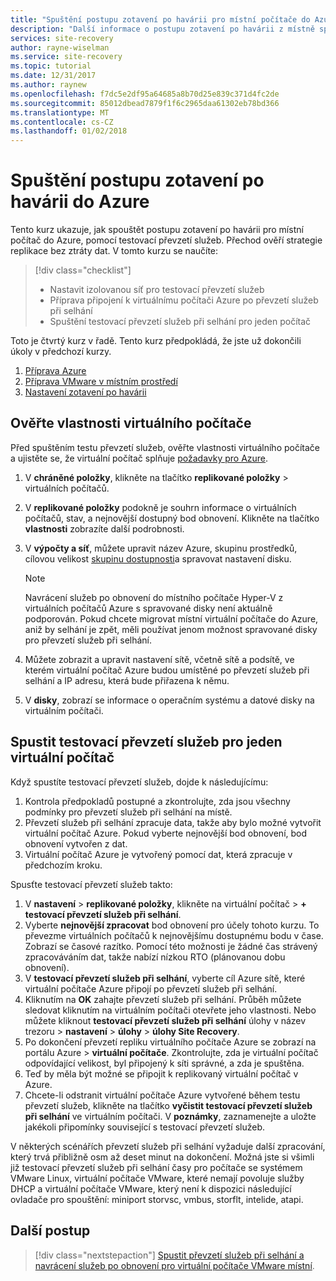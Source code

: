 ```yaml
---
title: "Spuštění postupu zotavení po havárii pro místní počítače do Azure s Azure Site Recovery | Microsoft Docs"
description: "Další informace o postupu zotavení po havárii z místně spustíte do Azure s Azure Site Recovery"
services: site-recovery
author: rayne-wiselman
ms.service: site-recovery
ms.topic: tutorial
ms.date: 12/31/2017
ms.author: raynew
ms.openlocfilehash: f7dc5e2df95a64685a8b70d25e839c371d4fc2de
ms.sourcegitcommit: 85012dbead7879f1f6c2965daa61302eb78bd366
ms.translationtype: MT
ms.contentlocale: cs-CZ
ms.lasthandoff: 01/02/2018
---
```

# <a name="run-a-disaster-recovery-drill-to-azure"></a>Spuštění postupu zotavení po havárii do Azure

Tento kurz ukazuje, jak spouštět postupu zotavení po havárii pro místní počítač do Azure, pomocí testovací převzetí služeb. Přechod ověří strategie replikace bez ztráty dat. V tomto kurzu se naučíte:

> [!div class="checklist"]
> * Nastavit izolovanou síť pro testovací převzetí služeb
> * Příprava připojení k virtuálnímu počítači Azure po převzetí služeb při selhání
> * Spuštění testovací převzetí služeb při selhání pro jeden počítač

Toto je čtvrtý kurz v řadě. Tento kurz předpokládá, že jste už dokončili úkoly v předchozí kurzy.

1. [Příprava Azure](tutorial-prepare-azure.md)
2. [Příprava VMware v místním prostředí](tutorial-prepare-on-premises-vmware.md)
3. [Nastavení zotavení po havárii](tutorial-vmware-to-azure.md)

## <a name="verify-vm-properties"></a>Ověřte vlastnosti virtuálního počítače

Před spuštěním testu převzetí služeb, ověřte vlastnosti virtuálního počítače a ujistěte se, že virtuální počítač splňuje [požadavky pro Azure](site-recovery-support-matrix-to-azure.md#failed-over-azure-vm-requirements).

1. V **chráněné položky**, klikněte na tlačítko **replikované položky** > virtuálních počítačů.
2. V **replikované položky** podokně je souhrn informace o virtuálních počítačů, stav, a nejnovější dostupný bod obnovení. Klikněte na tlačítko **vlastnosti** zobrazíte další podrobnosti.
3. V **výpočty a síť**, můžete upravit název Azure, skupinu prostředků, cílovou velikost [skupinu dostupnosti](../virtual-machines/windows/tutorial-availability-sets.md)a spravovat nastavení disku.
   
      >[!NOTE]
      Navrácení služeb po obnovení do místního počítače Hyper-V z virtuálních počítačů Azure s spravované disky není aktuálně podporován. Pokud chcete migrovat místní virtuální počítače do Azure, aniž by selhání je zpět, měli používat jenom možnost spravované disky pro převzetí služeb při selhání.
   
4. Můžete zobrazit a upravit nastavení sítě, včetně sítě a podsítě, ve kterém virtuální počítač Azure budou umístěné po převzetí služeb při selhání a IP adresu, která bude přiřazena k němu.
5. V **disky**, zobrazí se informace o operačním systému a datové disky na virtuálním počítači.

## <a name="run-a-test-failover-for-a-single-vm"></a>Spustit testovací převzetí služeb pro jeden virtuální počítač

Když spustíte testovací převzetí služeb, dojde k následujícímu:

1. Kontrola předpokladů postupné a zkontrolujte, zda jsou všechny podmínky pro převzetí služeb při selhání na místě.
2. Převzetí služeb při selhání zpracuje data, takže aby bylo možné vytvořit virtuální počítač Azure. Pokud vyberte nejnovější bod obnovení, bod obnovení vytvořen z dat.
3. Virtuální počítač Azure je vytvořený pomocí dat, která zpracuje v předchozím kroku.

Spusťte testovací převzetí služeb takto:

1. V **nastavení** > **replikované položky**, klikněte na virtuální počítač > **+ testovací převzetí služeb při selhání**.
2. Vyberte **nejnovější zpracovat** bod obnovení pro účely tohoto kurzu. To převezme virtuálních počítačů k nejnovějšímu dostupnému bodu v čase. Zobrazí se časové razítko. Pomocí této možnosti je žádné čas strávený zpracováváním dat, takže nabízí nízkou RTO (plánovanou dobu obnovení).
3. V **testovací převzetí služeb při selhání**, vyberte cíl Azure sítě, které virtuální počítače Azure připojí po převzetí služeb při selhání.
4. Kliknutím na **OK** zahajte převzetí služeb při selhání. Průběh můžete sledovat kliknutím na virtuálním počítači otevřete jeho vlastnosti. Nebo můžete kliknout **testovací převzetí služeb při selhání** úlohy v název trezoru > **nastavení** > **úlohy** >
   **úlohy Site Recovery**.
5. Po dokončení převzetí repliku virtuálního počítače Azure se zobrazí na portálu Azure > **virtuální počítače**. Zkontrolujte, zda je virtuální počítač odpovídající velikost, byl připojený k síti správné, a zda je spuštěna.
6. Teď by měla být možné se připojit k replikovaný virtuální počítač v Azure.
7. Chcete-li odstranit virtuální počítače Azure vytvořené během testu převzetí služeb, klikněte na tlačítko **vyčistit testovací převzetí služeb při selhání** ve virtuálním počítači. V **poznámky**, zaznamenejte a uložte jakékoli připomínky související s testovací převzetí služeb.

V některých scénářích převzetí služeb při selhání vyžaduje další zpracování, který trvá přibližně osm až deset minut na dokončení. Možná jste si všimli již testovací převzetí služeb při selhání časy pro počítače se systémem VMware Linux, virtuální počítače VMware, které nemají povoluje služby DHCP a virtuální počítače VMware, který není k dispozici následující ovladače pro spouštění: miniport storvsc, vmbus, storflt, intelide, atapi.

## <a name="next-steps"></a>Další postup

> [!div class="nextstepaction"]
> [Spustit převzetí služeb při selhání a navrácení služeb po obnovení pro virtuální počítače VMware místní](tutorial-vmware-to-azure-failover-failback.md).
